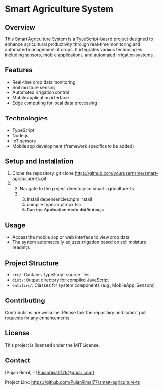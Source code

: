 # Smart Agriculture System

## Overview
This Smart Agriculture System is a TypeScript-based project designed to enhance agricultural productivity through real-time monitoring and automated management of crops. It integrates various technologies including sensors, mobile applications, and automated irrigation systems.

## Features
- Real-time crop data monitoring
- Soil moisture sensing
- Automated irrigation control
- Mobile application interface
- Edge computing for local data processing

## Technologies
- TypeScript
- Node.js
- IoT sensors
- Mobile app development (framework specifics to be added)

## Setup and Installation
1. Clone the repository: git clone https://github.com/yourusername/smart-agriculture-ts.git
2. 2. Navigate to the project directory:cd smart-agriculture-ts
   3. 3. Install dependencies:npm install
      4. compile typescript:npx tsc
      5. Run the Application:node dist/index.js

     
## Usage
- Access the mobile app or web interface to view crop data
- The system automatically adjusts irrigation based on soil moisture readings

## Project Structure
- `src/`: Contains TypeScript source files
- `dist/`: Output directory for compiled JavaScript
- `entities/`: Classes for system components (e.g., MobileApp, Sensors)

## Contributing
Contributions are welcome. Please fork the repository and submit pull requests for any enhancements.

## License
This project is licensed under the MIT License.

## Contact
[Pujan Rimal] - [Pujanrimal1176@gmail.com]

Project Link: https://github.com/PujanRimal77/smart-agriculture-ts
